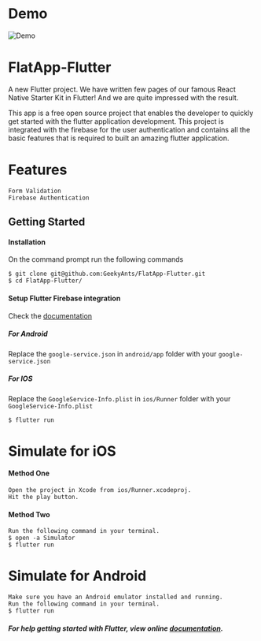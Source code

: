 # Demo
![Demo](https://github.com/GeekyAnts/FlatApp-Firebase-Flutter/raw/master/Screenshots/FlatApp-TwoScreens.gif)
# FlatApp-Flutter

A new Flutter project.
We have written few pages of our famous React Native Starter Kit in Flutter! And we are quite impressed with the result.

This app is a free open source project that enables the developer to quickly get started with the flutter application development. This project is integrated with the firebase for the user authentication and contains all the basic features that is required to built an amazing flutter application. 

# Features
    Form Validation
    Firebase Authentication
    
## Getting Started

#### Installation

On the command prompt run the following commands

    $ git clone git@github.com:GeekyAnts/FlatApp-Flutter.git
    $ cd FlatApp-Flutter/
    
#### Setup Flutter Firebase integration
Check the [documentation](https://codelabs.developers.google.com/codelabs/flutter-firebase/#4)

##### For Android
Replace the `google-service.json` in `android/app` folder with your `google-service.json`
##### For IOS
Replace the `GoogleService-Info.plist` in `ios/Runner` folder with your `GoogleService-Info.plist`

    $ flutter run

# Simulate for iOS
#### Method One
    
    Open the project in Xcode from ios/Runner.xcodeproj.
    Hit the play button.

#### Method Two

    Run the following command in your terminal.
    $ open -a Simulator
    $ flutter run

# Simulate for Android

    Make sure you have an Android emulator installed and running.
    Run the following command in your terminal.
    $ flutter run
    
##### For help getting started with Flutter, view online [documentation](http://flutter.io/).


